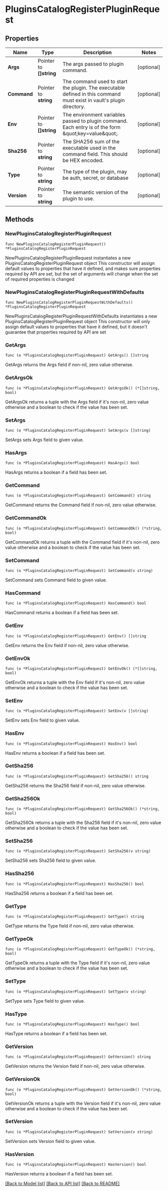 # PluginsCatalogRegisterPluginRequest


## Properties

Name | Type | Description | Notes
------------ | ------------- | ------------- | -------------
**Args** | Pointer to **[]string** | The args passed to plugin command. | [optional] 
**Command** | Pointer to **string** | The command used to start the plugin. The executable defined in this command must exist in vault&#x27;s plugin directory. | [optional] 
**Env** | Pointer to **[]string** | The environment variables passed to plugin command. Each entry is of the form \&quot;key&#x3D;value\&quot;. | [optional] 
**Sha256** | Pointer to **string** | The SHA256 sum of the executable used in the command field. This should be HEX encoded. | [optional] 
**Type** | Pointer to **string** | The type of the plugin, may be auth, secret, or database | [optional] 
**Version** | Pointer to **string** | The semantic version of the plugin to use. | [optional] 



## Methods


### NewPluginsCatalogRegisterPluginRequest

`func NewPluginsCatalogRegisterPluginRequest() *PluginsCatalogRegisterPluginRequest`

NewPluginsCatalogRegisterPluginRequest instantiates a new PluginsCatalogRegisterPluginRequest object
This constructor will assign default values to properties that have it defined,
and makes sure properties required by API are set, but the set of arguments
will change when the set of required properties is changed

### NewPluginsCatalogRegisterPluginRequestWithDefaults

`func NewPluginsCatalogRegisterPluginRequestWithDefaults() *PluginsCatalogRegisterPluginRequest`

NewPluginsCatalogRegisterPluginRequestWithDefaults instantiates a new PluginsCatalogRegisterPluginRequest object
This constructor will only assign default values to properties that have it defined,
but it doesn't guarantee that properties required by API are set


### GetArgs

`func (o *PluginsCatalogRegisterPluginRequest) GetArgs() []string`

GetArgs returns the Args field if non-nil, zero value otherwise.

### GetArgsOk

`func (o *PluginsCatalogRegisterPluginRequest) GetArgsOk() (*[]string, bool)`

GetArgsOk returns a tuple with the Args field if it's non-nil, zero value otherwise
and a boolean to check if the value has been set.

### SetArgs

`func (o *PluginsCatalogRegisterPluginRequest) SetArgs(v []string)`

SetArgs sets Args field to given value.


### HasArgs

`func (o *PluginsCatalogRegisterPluginRequest) HasArgs() bool`

HasArgs returns a boolean if a field has been set.




### GetCommand

`func (o *PluginsCatalogRegisterPluginRequest) GetCommand() string`

GetCommand returns the Command field if non-nil, zero value otherwise.

### GetCommandOk

`func (o *PluginsCatalogRegisterPluginRequest) GetCommandOk() (*string, bool)`

GetCommandOk returns a tuple with the Command field if it's non-nil, zero value otherwise
and a boolean to check if the value has been set.

### SetCommand

`func (o *PluginsCatalogRegisterPluginRequest) SetCommand(v string)`

SetCommand sets Command field to given value.


### HasCommand

`func (o *PluginsCatalogRegisterPluginRequest) HasCommand() bool`

HasCommand returns a boolean if a field has been set.




### GetEnv

`func (o *PluginsCatalogRegisterPluginRequest) GetEnv() []string`

GetEnv returns the Env field if non-nil, zero value otherwise.

### GetEnvOk

`func (o *PluginsCatalogRegisterPluginRequest) GetEnvOk() (*[]string, bool)`

GetEnvOk returns a tuple with the Env field if it's non-nil, zero value otherwise
and a boolean to check if the value has been set.

### SetEnv

`func (o *PluginsCatalogRegisterPluginRequest) SetEnv(v []string)`

SetEnv sets Env field to given value.


### HasEnv

`func (o *PluginsCatalogRegisterPluginRequest) HasEnv() bool`

HasEnv returns a boolean if a field has been set.




### GetSha256

`func (o *PluginsCatalogRegisterPluginRequest) GetSha256() string`

GetSha256 returns the Sha256 field if non-nil, zero value otherwise.

### GetSha256Ok

`func (o *PluginsCatalogRegisterPluginRequest) GetSha256Ok() (*string, bool)`

GetSha256Ok returns a tuple with the Sha256 field if it's non-nil, zero value otherwise
and a boolean to check if the value has been set.

### SetSha256

`func (o *PluginsCatalogRegisterPluginRequest) SetSha256(v string)`

SetSha256 sets Sha256 field to given value.


### HasSha256

`func (o *PluginsCatalogRegisterPluginRequest) HasSha256() bool`

HasSha256 returns a boolean if a field has been set.




### GetType

`func (o *PluginsCatalogRegisterPluginRequest) GetType() string`

GetType returns the Type field if non-nil, zero value otherwise.

### GetTypeOk

`func (o *PluginsCatalogRegisterPluginRequest) GetTypeOk() (*string, bool)`

GetTypeOk returns a tuple with the Type field if it's non-nil, zero value otherwise
and a boolean to check if the value has been set.

### SetType

`func (o *PluginsCatalogRegisterPluginRequest) SetType(v string)`

SetType sets Type field to given value.


### HasType

`func (o *PluginsCatalogRegisterPluginRequest) HasType() bool`

HasType returns a boolean if a field has been set.




### GetVersion

`func (o *PluginsCatalogRegisterPluginRequest) GetVersion() string`

GetVersion returns the Version field if non-nil, zero value otherwise.

### GetVersionOk

`func (o *PluginsCatalogRegisterPluginRequest) GetVersionOk() (*string, bool)`

GetVersionOk returns a tuple with the Version field if it's non-nil, zero value otherwise
and a boolean to check if the value has been set.

### SetVersion

`func (o *PluginsCatalogRegisterPluginRequest) SetVersion(v string)`

SetVersion sets Version field to given value.


### HasVersion

`func (o *PluginsCatalogRegisterPluginRequest) HasVersion() bool`

HasVersion returns a boolean if a field has been set.









[[Back to Model list]](../README.md#documentation-for-models) [[Back to API list]](../README.md#documentation-for-api-endpoints) [[Back to README]](../README.md)



